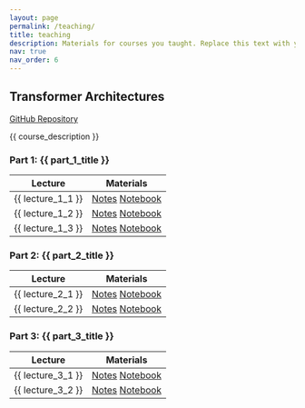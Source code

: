 ```yaml
---
layout: page
permalink: /teaching/
title: teaching
description: Materials for courses you taught. Replace this text with your description.
nav: true
nav_order: 6
---
```


<div class="course-container" markdown="1">
  <div class="course-card">
    <h2>Transformer Architectures</h2>
    <p><a href="https://github.com/yourusername/transformer-course"><i class="fab fa-github"></i> GitHub Repository</a></p>
    <p class="course-description">{{ course_description }}</p>
<div class="course-section">
  <h3>Part 1: {{ part_1_title }}</h3>
  <table class="table">
    <thead>
      <tr>
        <th>Lecture</th>
        <th>Materials</th>
      </tr>
    </thead>
    <tbody>
      <tr>
        <td>{{ lecture_1_1 }}</td>
        <td class="materials-column">
          <a href="{{ lecture_1_1_materials }}"><i class="fas fa-book"></i> Notes</a>
          <a href="{{ lecture_1_1_notebook }}"><i class="fas fa-code"></i> Notebook</a>
        </td>
      </tr>
      <tr>
        <td>{{ lecture_1_2 }}</td>
        <td class="materials-column">
          <a href="{{ lecture_1_2_materials }}"><i class="fas fa-book"></i> Notes</a>
          <a href="{{ lecture_1_2_notebook }}"><i class="fas fa-code"></i> Notebook</a>
        </td>
      </tr>
      <tr>
        <td>{{ lecture_1_3 }}</td>
        <td class="materials-column">
          <a href="{{ lecture_1_3_materials }}"><i class="fas fa-book"></i> Notes</a>
          <a href="{{ lecture_1_3_notebook }}"><i class="fas fa-code"></i> Notebook</a>
        </td>
      </tr>
    </tbody>
  </table>
</div>

<div class="course-section">
  <h3>Part 2: {{ part_2_title }}</h3>
  <table class="table">
    <thead>
      <tr>
        <th>Lecture</th>
        <th>Materials</th>
      </tr>
    </thead>
    <tbody>
      <tr>
        <td>{{ lecture_2_1 }}</td>
        <td class="materials-column">
          <a href="{{ lecture_2_1_materials }}"><i class="fas fa-book"></i> Notes</a>
          <a href="{{ lecture_2_1_notebook }}"><i class="fas fa-code"></i> Notebook</a>
        </td>
      </tr>
      <tr>
        <td>{{ lecture_2_2 }}</td>
        <td class="materials-column">
          <a href="{{ lecture_2_2_materials }}"><i class="fas fa-book"></i> Notes</a>
          <a href="{{ lecture_2_2_notebook }}"><i class="fas fa-code"></i> Notebook</a>
        </td>
      </tr>
    </tbody>
  </table>
</div>

<div class="course-section">
  <h3>Part 3: {{ part_3_title }}</h3>
  <table class="table">
    <thead>
      <tr>
        <th>Lecture</th>
        <th>Materials</th>
      </tr>
    </thead>
    <tbody>
      <tr>
        <td>{{ lecture_3_1 }}</td>
        <td class="materials-column">
          <a href="{{ lecture_3_1_materials }}"><i class="fas fa-book"></i> Notes</a>
          <a href="{{ lecture_3_1_notebook }}"><i class="fas fa-code"></i> Notebook</a>
        </td>
      </tr>
      <tr>
        <td>{{ lecture_3_2 }}</td>
        <td class="materials-column">
          <a href="{{ lecture_3_2_materials }}"><i class="fas fa-book"></i> Notes</a>
          <a href="{{ lecture_3_2_notebook }}"><i class="fas fa-code"></i> Notebook</a>
        </td>
      </tr>
    </tbody>
  </table>
</div>
  </div>
</div>
<!-- Add this CSS to your _sass or assets/css file -->
<style>
.course-container {
  margin-bottom: 3rem;
}

.course-card {
  background-color: var(--global-bg-color);
  border-radius: 8px;
  box-shadow: 0 4px 12px rgba(0, 0, 0, 0.08);
  padding: 2rem;
  margin-bottom: 2rem;
  transition: box-shadow 0.3s ease;
  color: var(--global-text-color);
}

.course-card:hover {
  box-shadow: 0 6px 16px rgba(0, 0, 0, 0.12);
}

.course-card h2 {
  margin-top: 0;
  border-bottom: 1px solid var(--global-divider-color);
  padding-bottom: 0.75rem;
  color: var(--global-theme-color);
}

.course-description {
  color: var(--global-text-color-light);
  font-size: 1.1rem;
  margin-bottom: 1.5rem;
}

.course-section {
  margin-top: 1.5rem;
  background-color: var(--global-code-bg-color);
  border-radius: 6px;
  padding: 1.5rem;
  margin-bottom: 1.5rem;
}

.course-section h3 {
  margin-top: 0;
  font-size: 1.3rem;
  color: var(--global-theme-color);
}

.table {
  width: 100%;
  border-collapse: collapse;
  margin-top: 1rem;
}

.table th, .table td {
  padding: 0.75rem;
  border-bottom: 1px solid var(--global-divider-color);
}

.table th {
  text-align: left;
  font-weight: 600;
  color: var(--global-text-color);
}

.table tbody tr:last-child td {
  border-bottom: none;
}

/* Column width adjustments */
.table th:first-child,
.table td:first-child {
  width: 70%;
}

.table th:last-child,
.table td:last-child {
  width: 30%;
}

.materials-column {
  display: flex;
  gap: 1.5rem;
  white-space: nowrap;
}

.materials-column a {
  color: var(--global-theme-color);
  text-decoration: none;
}

.materials-column a:hover {
  text-decoration: underline;
}
</style>